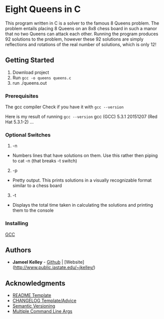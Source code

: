 # Eight Queens in C

This program written in C is a solver to the famous 8 Queens problem. The problem entails placing 8 Queens on an 8x8 chess board in such a manor that no two Queens can attack each other. Running the program produces 92 solutions to the problem, however these 92 solutions are simply reflections and rotations of the real number of solutions, which is only 12!

## Getting Started

1. Download project
2. Run `gcc -o queens queens.c`
3. run ./queens.out

### Prerequisites

The gcc compiler
Check if you have it with `gcc --version`

Here is my result of running `gcc --version`
gcc (GCC) 5.3.1 20151207 (Red Hat 5.3.1-2)
...

### Optional Switches

1. -n
  - Numbers lines that have solutions on them. Use this rather then piping to cat -n (that breaks -t switch)
2. -p
  - Pretty output. This prints solutions in a visually recognizable format similar to a chess board
3. -t
  - Displays the total time taken in calculating the solutions and printing them to the console

### Installing

[GCC](https://www.google.com/url?sa=t&rct=j&q=&esrc=s&source=web&cd=4&cad=rja&uact=8&ved=0ahUKEwiktIXi6NLYAhWG24MKHaDNDGgQFgg5MAM&url=https%3A%2F%2Fgcc.gnu.org%2Finstall%2F&usg=AOvVaw1x7C-_YwGUezLl2kN8YeqY)

## Authors

* **Jameel Kelley** - [Github](https://github.com/JamKelley22) | [Website] (http://www.public.iastate.edu/~jkelley/)

## Acknowledgments

* [README Template](https://gist.github.com/PurpleBooth/109311bb0361f32d87a2)
* [CHANGELOG Template/Advice](http://keepachangelog.com/en/1.0.0/)
* [Semantic Versioning](http://semver.org/spec/v2.0.0.html)
* [Multiple Command Line Args](https://stackoverflow.com/questions/28014668/multiple-command-line-arguments-in-c)
